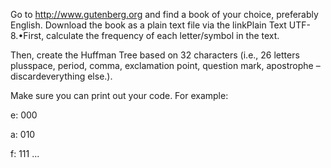 Go to http://www.gutenberg.org and find a book of your choice, preferably English.  Download the book as a plain text file via the linkPlain Text UTF-8.•First, calculate the frequency of each letter/symbol in the text.

Then,  create the Huffman Tree based on 32 characters (i.e.,  26 letters plusspace, period, comma, exclamation point, question mark, apostrophe – discardeverything  else.).


Make sure you can print out your code.  For example:

e:  000

a:  010

f:  111 ...
